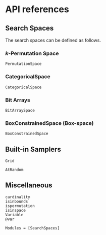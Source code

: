 # API references

## Search Spaces

The search spaces can be defined as follows.

### $k$-Permutation Space

```@docs
PermutationSpace
```

### CategoricalSpace

```@docs
CategoricalSpace
```

### Bit Arrays


```@docs
BitArraySpace
```

### BoxConstrainedSpace (Box-space)


```julia-repl
BoxConstrainedSpace
```

## Built-in Samplers

```@docs
Grid
```

```@docs
AtRandom
```

## Miscellaneous

```@docs
cardinality
isinbounds
ispermutation
isinspace
Variable
@var
```

```@autodocs
Modules = [SearchSpaces]
```
